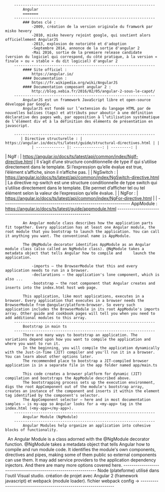         ----------------------------------------------------------------
            Angular
            =======
        ----------------------------------------------------------------
            ### Dates clé :
                -2009, création de la version originale du framwork par misko hevery
                -2010, misko hevery rejoint google, qui soutient alors officiellement AngularJS
                -2013, explosion de notoriété et d'adoption
                -Septembre 2014, annonce de la sortie d'angular 2
                -Mai 2016, sortie de la premiere release candidate (version du logiciel qui correspond, du côté pratique, à la version « finale » ou « stable » du dit logiciel) d'angular 2
        ----------------------------------------------------------------
            #### Site officiel :
                https://angular.io/
            #### Documentation :
                https://fr.wikipedia.org/wiki/AngularJS
            #### Documentation composant angular 2 :
                http://blog.xebia.fr/2016/02/05/angular-2-sous-le-capot/
        ----------------------------------------------------------------
            AngularJS est un framework JavaScript libre et open-source développé par Google.
            AngularJS est fondé sur l’extension du langage HTML par de nouvelles balises (tags) et attributs pour aboutir à une définition déclarative des pages web, par opposition à l’utilisation systématique de l’élément div​ et à la définition des éléments de présentation en javascript.

        ----------------------------------------------------------------
           | Directive structurelle : | https://angular.io/docs/ts/latest/guide/structural-directives.html | |
                | ------------- |: -------------: | ---------: |
| NgIf : | https://angular.io/docs/ts/latest/api/common/index/NgIf-directive.html | Il s’agit d’une structure conditionnelle de type if qui s’utilise directement dans le template. Si l’expression qu’elle évalue est true, l’élément s’affiche, sinon il n’affiche pas. |
| NgSwitch : | https://angular.io/docs/ts/latest/api/common/index/NgSwitch-directive.html | La directive ng-switch est une structure conditionnelle de type switch qui s’utilise directement dans le template. Elle permet d’afficher tel ou tel élément selon la valeur de l’expression qu’elle évalue. |
| NgFor : | https://angular.io/docs/ts/latest/api/common/index/NgFor-directive.html | |
        ----------------------------------------------------------------
            AppModule :
                https://angular.io/docs/ts/latest/guide/appmodule.html
        ----------------------------------------------------------------

            An Angular module class describes how the application parts fit together. Every application has at least one Angular module, the root module that you bootstrap to launch the application. You can call it anything you want. The conventional name is AppModule.

            The @NgModule decorator identifies AppModule as an Angular module class (also called an NgModule class). @NgModule takes a metadata object that tells Angular how to compile and     launch the application.

                -imports — the BrowserModule that this and every application needs to run in a browser.
                -declarations — the application's lone component, which is also ...
                -bootstrap — the root component that Angular creates and inserts into the index.html host web page.

            This application, like most applications, executes in a browser. Every application that executes in a browser needs the BrowserModule from @angular/platform-browser. So every such application includes the BrowserModule in its root AppModule's imports array. Other guide and cookbook pages will tell you when you need to add additional modules to this array.
        ----------------------------------------------------------------
            Bootstrap in main ts
        ----------------------------------------------------------------
            There are many ways to bootstrap an application. The variations depend upon how you want to compile the application and where you want to run it.
            In the beginning, you will compile the application dynamically with the Just-in-Time (JIT) compiler and you'll run it in a browser. You can learn about other options later.
            The recommended place to bootstrap a JIT-compiled browser application is in a separate file in the app folder named app/main.ts

            This code creates a browser platform for dynamic (JIT) compilation and bootstraps the AppModule described above.
            The bootstrapping process sets up the execution environment, digs the root AppComponent out of the module's bootstrap array, creates an instance of the component and inserts it within the element tag identified by the component's selector.
            The AppComponent selector — here and in most documentation samples — is my-app so Angular looks for a <my-app> tag in the index.html (<my-app></my-app>).
        ----------------------------------------------------------------
            Angular Module (NgModule)
        ----------------------------------------------------------------
            Angular Modules help organize an application into cohesive blocks of functionality.
 
            An Angular Module is a class adorned with the @NgModule decorator function. @NgModule takes a metadata object that tells Angular how to compile and run module code. It identifies the module's own components, directives and pipes, making some of them public so external components can use them. It may add service providers to the application dependency injectors. And there are many more options covered here.
        ----------------------------------------------------------------
            Node (plateforme) utilisé dans l'outil Visual studio. création de projet avec Angular 2 (framework javascript) et webpack (module loader).
            fichier webpack config ->
        ----------------------------------------------------------------

